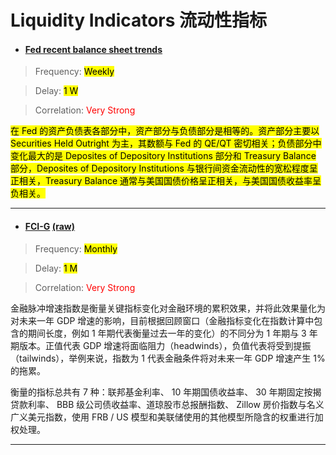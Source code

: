 # Liquidity Indicators 流动性指标

- <a href="https://www.federalreserve.gov/monetarypolicy/bst_recenttrends.htm" target="_blank"><h4>Fed recent balance sheet trends</h4></a>

> Frequency: <mark>Weekly</mark>

> Delay: <mark>1 W</mark>

> Correlation: <span style="color: red;">Very Strong</span>

<mark>在 Fed 的资产负债表各部分中，资产部分与负债部分是相等的。资产部分主要以 Securities Held Outright 为主，其数额与 Fed 的 QE/QT 密切相关；负债部分中变化最大的是 Deposites of Depository Institutions 部分和 Treasury Balance 部分，Deposites of Depository Institutions 与银行间资金流动性的宽松程度呈正相关，Treasury Balance 通常与美国国债价格呈正相关，与美国国债收益率呈负相关。</mark>

---

- <h4><a href="https://sc.macromicro.me/charts/77820/us-fed-fci-g" target="_blank">FCI-G</a> <a href="https://www.federalreserve.gov/econres/notes/feds-notes/a-new-index-to-measure-us-financial-conditions-20230630.html" target="_blank">(raw)</a></h4>

> Frequency: <mark>Monthly</mark>

> Delay: <mark>1 M</mark>

> Correlation: <span style="color: red;">Very Strong</span>

金融脉冲增速指数是衡量关键指标变化对金融环境的累积效果，并将此效果量化为对未来一年 GDP 增速的影响，目前根据回顾窗口（金融指标变化在指数计算中包含的期间长度，例如 1 年期代表衡量过去一年的变化）的不同分为 1 年期与 3 年期版本。正值代表 GDP 增速将面临阻力（headwinds），负值代表将受到提振（tailwinds），举例来说，指数为 1 代表金融条件将对未来一年 GDP 增速产生 1% 的拖累。

衡量的指标总共有 7 种：联邦基金利率、 10 年期国债收益率、 30 年期固定按揭贷款利率、 BBB 级公司债收益率、道琼股市总报酬指数、 Zillow 房价指数与名义广义美元指数，使用 FRB / US 模型和美联储使用的其他模型所隐含的权重进行加权处理。

---

